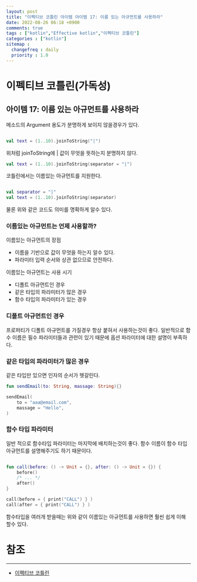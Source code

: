 ```yaml
---
layout: post
title: "이펙티브 코틀린 아이템 아이템 17: 이름 있는 아규먼트를 사용하라"
date: 2022-08-26 06:18 +0900
comments: true
tags : ["kotlin","Effective kotlin","이펙티브 코틀린"]
categories : ["kotlin"]
sitemap :
  changefreq : daily
  priority : 1.0
---
```


# 이펙티브 코틀린(가독성)
## 아이템 17: 이름 있는 아규먼트를 사용하라

메소드의 Argument 용도가 분명하게 보이지 않을경우가 있다.

```kotlin

val text = (1..10).joinToString("|")

```

위처럼 joinToString에 | 값이 무엇을 뜻하는지 분명하지 않다.

```kotlin
val text = (1..10).joinToString(separator = "|")

```

코틀린에서는 이름있는 아규먼트를 지원한다.

```kotlin

val separator = "|"
val text = (1..10).joinToString(separator)

```
물론 위와 같은 코드도 의미를 명확하게 알수 있다.

### 이름있는 아규먼트는 언제 사용할까?

이름있는 아규먼트의 장점

* 이름을 기반으로 값이 무엇을 하는지 알수 있다.
* 파라미터 입력 순서와 상관 없으므로 안전하다.

이름있는 아규먼트는 사용 시기

* 디폴트 아규먼트인 경우
* 같은 타입의 파라미터가 많은 경우
* 함수 타입의 파라미터가 있는 경우

### 디폴트 아규먼트인 경우

프로퍼티가 디폴트 아규먼트를 가질경우 항상 붙혀서 사용하는것이 좋다.
일반적으로 함수 이름은 필수 파라미터들과 관련이 있기 때문에 옵션 파라미터에 대한 설명이 부족하다.

### 같은 타입의 파라미터가 많은 경우

같은 타입만 있으면 인자의 순서가 헷갈린다.

```kotlin
fun sendEmail(to: String, massage: String){}

sendEmail(
    to = "aaa@email.com",
    massage = "Hello",
)


```

### 함수 타입 파라미터

일반 적으로 함수타입 파라미터는 마지막에 배치하는것이 좋다.
함수 이름이 함수 타입 아규먼트를 설명해주기도 하기 때문이다.

```kotlin

fun call(before: () -> Unit = {}, after: () -> Unit = {}) {
    before()
    /* ... */
    after()
}

call(before = { print("CALL") } )
call(after = { print("CALL") } )

```

함수타입을 여러개 받을때는 위와 같이 이름있는 아규먼트를 사용하면 훨씬 쉽게 이해 할수 있다.

# 참조

-----
* [이펙티브 코틀린](http://www.yes24.com/Product/Goods/106225986)


